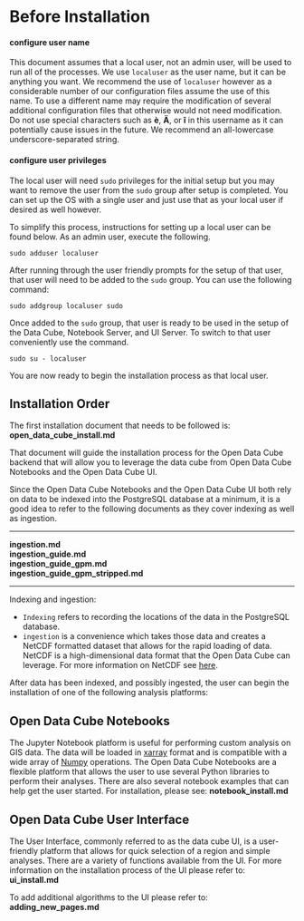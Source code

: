 


# Before Installation
#### configure user name
This document assumes that a local user, not an admin user, will be used to run all of the processes.  We use `localuser` as the user name, but it can be anything you want.  We recommend the use of `localuser` however as a considerable number of our configuration 
files assume the use of this name.  To use a different name may require the modification of several additional configuration files that otherwise would not need modification. Do not use special characters such as <b>è</b>, <b>Ä</b>, or <b>î</b> in this username 
as it can potentially cause issues in the future. We recommend an all-lowercase underscore-separated string.

#### configure user privileges 
The local user will need `sudo` privileges for the initial setup but you may want to remove the user from the `sudo` group after setup is completed. You can set up the OS with a single user and just use that as your local user if desired as well however. 

To simplify this process, instructions for setting up a local user can be found below.  As an admin user, execute the following.
```
sudo adduser localuser
```
After running through the user friendly prompts for the setup of that user, that user will need to be added to the `sudo` group.  You can use the following command:

```
sudo addgroup localuser sudo
```

Once added to the `sudo` group, that user is ready to be used in the setup of the Data Cube, Notebook Server, and UI Server.  To switch to that user conveniently use the command.

```
sudo su - localuser
```
You are now ready to begin the installation process as that local user.

## Installation Order

The first installation document that needs to be followed is:
<b>open_data_cube_install.md</b>

That document will guide the installation process for the Open Data Cube backend that will allow you to leverage the data cube from Open Data Cube Notebooks and the Open Data Cube UI.

Since the Open Data Cube Notebooks and the Open Data Cube UI both rely on data to be indexed into the PostgreSQL database at a minimum, it is a good idea to refer to the following documents as they cover indexing as well as ingestion.

---- 
<b>
ingestion.md<br>
ingestion_guide.md<br>
ingestion_guide_gpm.md<br>
ingestion_guide_gpm_stripped.md</b>
<br>  

---- 
Indexing and ingestion:  

- `Indexing`   refers to recording the locations of the data in the PostgreSQL database.<br>
- `ingestion` is a convenience which takes those data and creates a NetCDF formatted dataset that allows for the rapid loading of data.  NetCDF is a high-dimensional data format that the Open Data Cube can leverage. For more information on NetCDF see 
[here](https://www.unidata.ucar.edu/software/netcdf/docs/).
  
  
After data has been indexed, and possibly ingested, the user can begin the installation of one of the following analysis platforms:

## Open Data Cube Notebooks

The Jupyter Notebook platform is useful for performing custom analysis on GIS data.  The data will be loaded in [xarray](http://xarray.pydata.org/en/stable/) format and is compatible with a wide array of [Numpy](http://www.numpy.org/) operations. The Open Data 
Cube Notebooks are a flexible platform that allows the user to use several Python libraries to perform their analyses.  There are also several notebook examples that can help get the user started.  For installation, please see: <b>notebook_install.md</b>


## Open Data Cube User Interface
The User Interface, commonly referred to as the data cube UI, is a user-friendly platform that allows for quick selection of a region and simple analyses.  There are a variety of functions available from the UI.  For more information on the installation process 
of the UI please refer to: <b>ui_install.md</b>

To add additional algorithms to the UI please refer to: <b>adding_new_pages.md</b>
